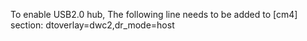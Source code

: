 To enable USB2.0 hub, The following line needs to be added to [cm4] section:
dtoverlay=dwc2,dr_mode=host
